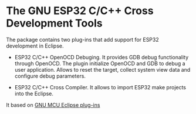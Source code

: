 # The GNU ESP32 C/C++ Cross Development Tools

The package contains two plug-ins that add support for ESP32 development in Eclipse.

 * ESP32 C/C++ OpenOCD Debuging. It provides GDB debug functionality through OpenOCD. The plugin initialize OpenOCD and GDB to debug a user application. Allows to reset the target, collect system view data and configure debug parameters.

 * ESP32 C/C++ Cross Compiler. It allows to import ESP32 make projects into the Eclipse.

It based on [GNU MCU Eclipse plug-ins](https://github.com/gnu-mcu-eclipse/eclipse-plugins)
